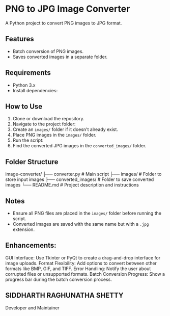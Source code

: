 # PNG to JPG Image Converter

A Python project to convert PNG images to JPG format.

## Features
- Batch conversion of PNG images.
- Saves converted images in a separate folder.

## Requirements
- Python 3.x
- Install dependencies:

## How to Use
1. Clone or download the repository.
2. Navigate to the project folder:
3. Create an `images/` folder if it doesn't already exist.
4. Place PNG images in the `images/` folder.
5. Run the script:
6. Find the converted JPG images in the `converted_images/` folder.

## Folder Structure

image-converter/ ├── converter.py # Main script ├── images/ # Folder to store input images ├── converted_images/ # Folder to save converted images └── README.md # Project description and instructions


## Notes
- Ensure all PNG files are placed in the `images/` folder before running the script.
- Converted images are saved with the same name but with a `.jpg` extension.

## Enhancements:

GUI Interface: Use Tkinter or PyQt to create a drag-and-drop interface for image uploads.
Format Flexibility: Add options to convert between other formats like BMP, GIF, and TIFF.
Error Handling: Notify the user about corrupted files or unsupported formats.
Batch Conversion Progress: Show a progress bar during the batch conversion process.

## SIDDHARTH RAGHUNATHA SHETTY
Developer and Maintainer

